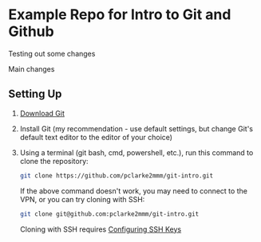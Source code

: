 # Example Repo for Intro to Git and Github

Testing out some changes

Main changes

## Setting Up

1. [Download Git](https://git-scm.com/downloads)
2. Install Git (my recommendation - use default settings, but change Git's default text editor to the editor of your choice)

3. Using a terminal (git bash, cmd, powershell, etc.), run this command to clone the repository:

    ```bash
    git clone https://github.com/pclarke2mmm/git-intro.git
    ```

    If the above command doesn't work, you may need to connect to the VPN, or you can try cloning with SSH:

    ```bash
    git clone git@github.com:pclarke2mmm/git-intro.git
    ```

    Cloning with SSH requires [Configuring SSH Keys](https://docs.github.com/en/github/authenticating-to-github/connecting-to-github-with-ssh)

